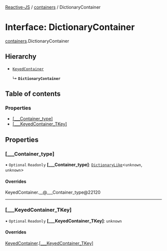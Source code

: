 [Reactive-JS](../README.md) / [containers](../modules/containers.md) / DictionaryContainer

# Interface: DictionaryContainer

[containers](../modules/containers.md).DictionaryContainer

## Hierarchy

- [`KeyedContainer`](containers.KeyedContainer-1.md)

  ↳ **`DictionaryContainer`**

## Table of contents

### Properties

- [[\_\_\_Container\_type]](containers.DictionaryContainer.md#[___container_type])
- [[\_\_\_KeyedContainer\_TKey]](containers.DictionaryContainer.md#[___keyedcontainer_tkey])

## Properties

### [\_\_\_Container\_type]

• `Optional` `Readonly` **[\_\_\_Container\_type]**: [`DictionaryLike`](containers.DictionaryLike.md)<`unknown`, `unknown`\>

#### Overrides

KeyedContainer.\_\_@\_\_\_Container\_type@22120

___

### [\_\_\_KeyedContainer\_TKey]

• `Optional` `Readonly` **[\_\_\_KeyedContainer\_TKey]**: `unknown`

#### Overrides

[KeyedContainer](containers.KeyedContainer-1.md).[[___KeyedContainer_TKey]](containers.KeyedContainer-1.md#[___keyedcontainer_tkey])
